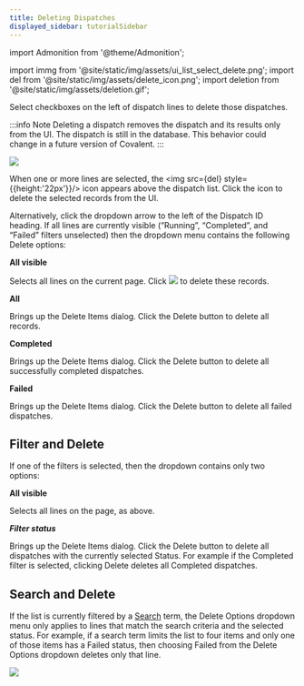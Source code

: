 ```yaml
---
title: Deleting Dispatches
displayed_sidebar: tutorialSidebar
---
```


import Admonition from '@theme/Admonition';

import immg from '@site/static/img/assets/ui_list_select_delete.png';
import del from '@site/static/img/assets/delete_icon.png';
import deletion from '@site/static/img/assets/deletion.gif';

Select checkboxes on the left of dispatch lines to delete those dispatches.

:::info Note
Deleting a dispatch removes the dispatch and its results only from the UI. The dispatch is still in the database. This behavior could change in a future version of Covalent.
:::

<img src={immg}/>

When one or more lines are selected, the <img src={del} style={{height:'22px'}}/> icon appears above the dispatch list. Click the icon to delete the selected records from the UI.

Alternatively, click the dropdown arrow to the left of the Dispatch ID heading. If all lines are currently visible (“Running”, “Completed”, and “Failed” filters unselected) then the dropdown menu contains the following Delete options:

**All visible**

<div style={{marginTop:'-17px',marginBottom:'10px'}}>
Selects all lines on the current page. Click <img src={del} style={{height:'22px'}}/> to delete these records.
</div>

**All**

<div style={{marginTop:'-17px',marginBottom:'10px'}}>
Brings up the Delete Items dialog. Click the Delete button to delete all records.
</div>

**Completed**

<div style={{marginTop:'-17px',marginBottom:'10px'}}>
Brings up the Delete Items dialog. Click the Delete button to delete all successfully completed dispatches.
</div>

**Failed**

<div style={{marginTop:'-17px',marginBottom:'10px'}}>
Brings up the Delete Items dialog. Click the Delete button to delete all failed dispatches.
</div>

## Filter and Delete

If one of the filters is selected, then the dropdown contains only two options:

**All visible**

<div style={{marginTop:'-17px',marginBottom:'10px'}}>
Selects all lines on the page, as above.
</div>

**_Filter status_**

<div style={{marginTop:'-17px',marginBottom:'10px'}}>
Brings up the Delete Items dialog. Click the Delete button to delete all dispatches with the currently selected Status. For example if the Completed filter is selected, clicking Delete deletes all Completed dispatches.</div>

## Search and Delete

If the list is currently filtered by a [Search](/docs/user-documentation/user-interface/search) term, the Delete Options dropdown menu only applies to lines that match the search criteria and the selected status. For example, if a search term limits the list to four items and only one of those items has a Failed status, then choosing Failed from the Delete Options dropdown deletes only that line.

<img src={deletion}/>
